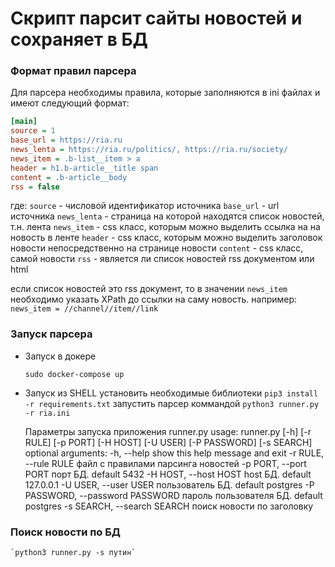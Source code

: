 # Скрипт парсит сайты новостей и сохраняет в БД

### Формат правил парсера
Для парсера необходимы правила, которые заполняются в ini файлах и имеют следующий формат:
```ini
[main]
source = 1
base_url = https://ria.ru
news_lenta = https://ria.ru/politics/, https://ria.ru/society/
news_item = .b-list__item > a
header = h1.b-article__title span
content = .b-article__body
rss = false
```
где: 
    `source` - числовой идентификатор источника
    `base_url` - url источника
    `news_lenta` - страница на которой находятся список новостей, т.н. лента
    `news_item` - css класс, которым можно выделить ссылка на на новость в ленте
    `header` - css класс, которым можно выделить заголовок новости непосредственно  на странице новости
    `content` - css класс, самой новости
    `rss` - является ли список новостей rss документом или html

если список новостей это rss документ, то в значении `news_item` необходимо указать XPath до ссылки на саму новость. например: `news_item = //channel//item//link`

### Запуск парсера
- Запуск в докере

    `sudo docker-compose up`

- Запуск из SHELL
    установить необходимые библиотеки 
        `pip3 install -r requirements.txt`
    запустить парсер коммандой
        `python3 runner.py -r ria.ini`

    Параметры запуска приложения runner.py
    usage: runner.py [-h] [-r RULE] [-p PORT] [-H HOST] [-U USER] [-P PASSWORD] [-s SEARCH]
        optional arguments:
            -h, --help show this help message and exit
            -r RULE, --rule RULE  файл с правилами парсинга новостей
            -p PORT, --port PORT  порт БД. default 5432
            -H HOST, --host HOST  host БД. default 127.0.0.1
            -U USER, --user USER  пользователь БД. default postgres
            -P PASSWORD, --password PASSWORD пароль пользователя БД. default postgres
            -s SEARCH, --search SEARCH поиск новости по заголовку

### Поиск новости по БД

    `python3 runner.py -s путин`